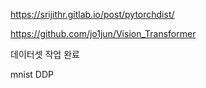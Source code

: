 https://srijithr.gitlab.io/post/pytorchdist/

https://github.com/jo1jun/Vision_Transformer

데이터셋 작업 완료


mnist DDP 